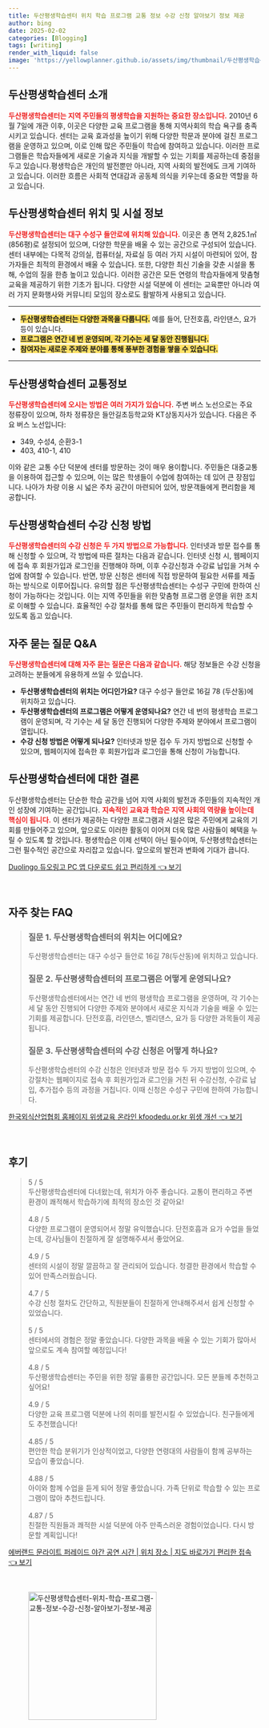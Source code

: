 ```yaml
---
title: 두산평생학습센터 위치 학습 프로그램 교통 정보 수강 신청 알아보기 정보 제공
author: bing
date: 2025-02-02
categories: [Blogging]
tags: [writing]
render_with_liquid: false
image: 'https://yellowplanner.github.io/assets/img/thumbnail/두산평생학습센터-위치-학습-프로그램-교통-정보-수강-신청-알아보기-정보-제공.webp'
---
```



<h2 id='두산평생학습센터_소개'>두산평생학습센터 소개</h2>

<p><b><span style="color: #ee2323;">두산평생학습센터는 지역 주민들의 평생학습을 지원하는 중요한 장소입니다.</span></b> 2010년 6월 7일에 개관 이후, 이곳은 다양한 교육 프로그램을 통해 지역사회의 학습 욕구를 충족시키고 있습니다. 센터는 교육 효과성을 높이기 위해 다양한 학문과 분야에 걸친 프로그램을 운영하고 있으며, 이로 인해 많은 주민들이 학습에 참여하고 있습니다. 이러한 프로그램들은 학습자들에게 새로운 기술과 지식을 개발할 수 있는 기회를 제공하는데 중점을 두고 있습니다.평생학습은 개인의 발전뿐만 아니라, 지역 사회의 발전에도 크게 기여하고 있습니다. 이러한 흐름은 사회적 연대감과 공동체 의식을 키우는데 중요한 역할을 하고 있습니다.</p>

<h2 id='두산평생학습센터_위치_및_시설'>두산평생학습센터 위치 및 시설 정보</h2>

<p><b><span style="color: #ee2323;">두산평생학습센터는 대구 수성구 들안로에 위치해 있습니다.</span></b> 이곳은 총 면적 2,825.1㎡(856평)로 설정되어 있으며, 다양한 학문을 배울 수 있는 공간으로 구성되어 있습니다. 센터 내부에는 다목적 강의실, 컴퓨터실, 자료실 등 여러 가지 시설이 마련되어 있어, 참가자들은 최적의 환경에서 배울 수 있습니다. 또한, 다양한 최신 기술을 갖춘 시설을 통해, 수업의 질을 한층 높이고 있습니다. 이러한 공간은 모든 연령의 학습자들에게 맞춤형 교육을 제공하기 위한 기초가 됩니다. 다양한 시설 덕분에 이 센터는 교육뿐만 아니라 여러 가지 문화행사와 커뮤니티 모임의 장소로도 활발하게 사용되고 있습니다.</p>

<hr />

<ul>
    <li><b><span style="background-color: #ffe066;">두산평생학습센터는 다양한 과목을 다룹니다.</span></b> 예를 들어, 단전호흡, 라인댄스, 요가 등이 있습니다.</li>
    <li><b><span style="background-color: #ffe066;">프로그램은 연간 네 번 운영되며, 각 기수는 세 달 동안 진행됩니다.</span></b></li>
    <li><b><span style="background-color: #ffe066;">참여자는 새로운 주제와 분야를 통해 풍부한 경험을 쌓을 수 있습니다.</span></b></li>
</ul>

<hr />

<h2 id='두산평생학습센터_교통정보'>두산평생학습센터 교통정보</h2>

<p><b><span style="color: #ee2323;">두산평생학습센터에 오시는 방법은 여러 가지가 있습니다.</span></b> 주변 버스 노선으로는 주요 정류장이 있으며, 하차 정류장은 들안길초등학교와 KT상동지사가 있습니다. 다음은 주요 버스 노선입니다: 
<ul>
    <li>349, 수성4, 순환3-1</li>
    <li>403, 410-1, 410</li>
</ul>
이와 같은 교통 수단 덕분에 센터를 방문하는 것이 매우 용이합니다. 주민들은 대중교통을 이용하여 접근할 수 있으며, 이는 많은 학생들이 수업에 참여하는 데 있어 큰 장점입니다. 나아가 차량 이용 시 넓은 주차 공간이 마련되어 있어, 방문객들에게 편리함을 제공합니다.</p>

<h2 id='두산평생학습센터_수강신청_방법'>두산평생학습센터 수강 신청 방법</h2>

<p><b><span style="color: #ee2323;">두산평생학습센터의 수강 신청은 두 가지 방법으로 가능합니다.</span></b> 인터넷과 방문 접수를 통해 신청할 수 있으며, 각 방법에 따른 절차는 다음과 같습니다. 인터넷 신청 시, 웹페이지에 접속 후 회원가입과 로그인을 진행해야 하며, 이후 수강신청과 수강료 납입을 거쳐 수업에 참여할 수 있습니다. 반면, 방문 신청은 센터에 직접 방문하여 필요한 서류를 제출하는 방식으로 이루어집니다. 유의할 점은 두산평생학습센터는 수성구 구민에 한하여 신청이 가능하다는 것입니다. 이는 지역 주민들을 위한 맞춤형 프로그램 운영을 위한 조치로 이해할 수 있습니다. 효율적인 수강 절차를 통해 많은 주민들이 편리하게 학습할 수 있도록 돕고 있습니다.</p>

<h2 id='자주_묻는_질문_QA'>자주 묻는 질문 Q&A</h2>

<p><b><span style="color: #ee2323;">두산평생학습센터에 대해 자주 묻는 질문은 다음과 같습니다.</span></b> 해당 정보들은 수강 신청을 고려하는 분들에게 유용하게 쓰일 수 있습니다.</p>

<ul>
    <li><b>두산평생학습센터의 위치는 어디인가요?</b> 대구 수성구 들안로 16길 78 (두산동)에 위치하고 있습니다.</li>
    <li><b>두산평생학습센터의 프로그램은 어떻게 운영되나요?</b> 연간 네 번의 평생학습 프로그램이 운영되며, 각 기수는 세 달 동안 진행되어 다양한 주제와 분야에서 프로그램이 열립니다.</li>
    <li><b>수강 신청 방법은 어떻게 되나요?</b> 인터넷과 방문 접수 두 가지 방법으로 신청할 수 있으며, 웹페이지에 접속한 후 회원가입과 로그인을 통해 신청이 가능합니다.</li>
</ul>

<h2 id='두산평생학습센터_결론'>두산평생학습센터에 대한 결론</h2>

<p>두산평생학습센터는 단순한 학습 공간을 넘어 지역 사회의 발전과 주민들의 지속적인 개인 성장에 기여하는 공간입니다. <b><span style="color: #ee2323;">지속적인 교육과 학습은 지역 사회의 역량을 높이는데 핵심이 됩니다.</span></b> 이 센터가 제공하는 다양한 프로그램과 시설은 많은 주민에게 교육의 기회를 만들어주고 있으며, 앞으로도 이러한 활동이 이어져 더욱 많은 사람들이 혜택을 누릴 수 있도록 할 것입니다. 평생학습은 이제 선택이 아닌 필수이며, 두산평생학습센터는 그런 필수적인 공간으로 자리잡고 있습니다. 앞으로의 발전과 변화에 기대가 큽니다.</p>


<p><a class="click-button" title="Duolingo 듀오링고 PC 앱 다운로드 쉽고 편리하게" href="https://yellowplanner.github.io/posts/Duolingo-%EB%93%80%EC%98%A4%EB%A7%81%EA%B3%A0-PC-%EC%95%B1-%EB%8B%A4%EC%9A%B4%EB%A1%9C%EB%93%9C-%EC%89%BD%EA%B3%A0-%ED%8E%B8%EB%A6%AC%ED%95%98%EA%B2%8C/" rel="dofollow">Duolingo 듀오링고 PC 앱 다운로드 쉽고 편리하게 👈 보기</a></p><br>
<h2 id='자주_찾는_FAQ'>자주 찾는 FAQ</h2>
<div itemscope="" itemtype="https://schema.org/FAQPage"> 
<blockquote> 
<div itemscope="" itemprop="mainEntity" itemtype="https://schema.org/Question"> 
<h3 itemprop="name">질문 1. 두산평생학습센터의 위치는 어디에요?</h3> 
<div itemscope="" itemprop="acceptedAnswer" itemtype="https://schema.org/Answer"> 
<span itemprop="text"> 
<p>두산평생학습센터는 대구 수성구 들안로 16길 78(두산동)에 위치하고 있습니다.</p> 
</span> 
</div> 
</div> 
<div itemscope="" itemprop="mainEntity" itemtype="https://schema.org/Question"> 
<h3 itemprop="name">질문 2. 두산평생학습센터의 프로그램은 어떻게 운영되나요?</h3> 
<div itemscope="" itemprop="acceptedAnswer" itemtype="https://schema.org/Answer"> 
<span itemprop="text"> 
<p>두산평생학습센터에서는 연간 네 번의 평생학습 프로그램을 운영하며, 각 기수는 세 달 동안 진행되어 다양한 주제와 분야에서 새로운 지식과 기술을 배울 수 있는 기회를 제공합니다. 단전호흡, 라인댄스, 벨리댄스, 요가 등 다양한 과목들이 제공됩니다.</p> 
</span> 
</div> 
</div> 
<div itemscope="" itemprop="mainEntity" itemtype="https://schema.org/Question"> 
<h3 itemprop="name">질문 3. 두산평생학습센터의 수강 신청은 어떻게 하나요?</h3> 
<div itemscope="" itemprop="acceptedAnswer" itemtype="https://schema.org/Answer"> 
<span itemprop="text"> 
<p>두산평생학습센터의 수강 신청은 인터넷과 방문 접수 두 가지 방법이 있으며, 수강절차는 웹페이지로 접속 후 회원가입과 로그인을 거친 뒤 수강신청, 수강료 납입, 추가접수 등의 과정을 거칩니다. 이때 신청은 수성구 구민에 한하여 가능합니다.</p> 
</span> 
</div> 
</div> 
</blockquote> 
</div>
<p><a class="click-button" title="한국외식산업협회 홈페이지 위생교육 온라인 kfoodedu.or.kr 위생 개선" href="https://yellowplanner.github.io/posts/%ED%95%9C%EA%B5%AD%EC%99%B8%EC%8B%9D%EC%82%B0%EC%97%85%ED%98%91%ED%9A%8C-%ED%99%88%ED%8E%98%EC%9D%B4%EC%A7%80-%EC%9C%84%EC%83%9D%EA%B5%90%EC%9C%A1-%EC%98%A8%EB%9D%BC%EC%9D%B8-kfoodedu.or.kr-%EC%9C%84%EC%83%9D-%EA%B0%9C%EC%84%A0/" rel="dofollow">한국외식산업협회 홈페이지 위생교육 온라인 kfoodedu.or.kr 위생 개선 👈 보기</a></p><br>
<h2 id='후기'>후기</h2>
<div itemscope itemtype="https://schema.org/Product">
  <blockquote>
  <div itemprop="review" itemscope itemtype="https://schema.org/Review">
      <div itemprop="reviewRating" itemscope itemtype="https://schema.org/Rating"> <span itemprop="ratingValue">5</span> / <span itemprop="bestRating">5</span> </div>
      <span itemprop="reviewBody">두산평생학습센터에 다녀왔는데, 위치가 아주 좋습니다. 교통이 편리하고 주변 환경이 쾌적해서 학습하기에 최적의 장소인 것 같아요!</span>
  </div>
  <br>
  <div itemprop="review" itemscope itemtype="https://schema.org/Review">
      <div itemprop="reviewRating" itemscope itemtype="https://schema.org/Rating"> <span itemprop="ratingValue">4.8</span> / <span itemprop="bestRating">5</span> </div>
      <span itemprop="reviewBody">다양한 프로그램이 운영되어서 정말 유익했습니다. 단전호흡과 요가 수업을 들었는데, 강사님들이 친절하게 잘 설명해주셔서 좋았어요.</span>
  </div>
  <br>
  <div itemprop="review" itemscope itemtype="https://schema.org/Review">
      <div itemprop="reviewRating" itemscope itemtype="https://schema.org/Rating"> <span itemprop="ratingValue">4.9</span> / <span itemprop="bestRating">5</span> </div>
      <span itemprop="reviewBody">센터의 시설이 정말 깔끔하고 잘 관리되어 있습니다. 청결한 환경에서 학습할 수 있어 만족스러웠습니다.</span>
  </div>
  <br>
  <div itemprop="review" itemscope itemtype="https://schema.org/Review">
      <div itemprop="reviewRating" itemscope itemtype="https://schema.org/Rating"> <span itemprop="ratingValue">4.7</span> / <span itemprop="bestRating">5</span> </div>
      <span itemprop="reviewBody">수강 신청 절차도 간단하고, 직원분들이 친절하게 안내해주셔서 쉽게 신청할 수 있었습니다.</span>
  </div>
  <br>
  <div itemprop="review" itemscope itemtype="https://schema.org/Review">
      <div itemprop="reviewRating" itemscope itemtype="https://schema.org/Rating"> <span itemprop="ratingValue">5</span> / <span itemprop="bestRating">5</span> </div>
      <span itemprop="reviewBody">센터에서의 경험은 정말 좋았습니다. 다양한 과목을 배울 수 있는 기회가 많아서 앞으로도 계속 참여할 예정입니다!</span>
  </div>
  <br>
  <div itemprop="review" itemscope itemtype="https://schema.org/Review">
      <div itemprop="reviewRating" itemscope itemtype="https://schema.org/Rating"> <span itemprop="ratingValue">4.8</span> / <span itemprop="bestRating">5</span> </div>
      <span itemprop="reviewBody">두산평생학습센터는 주민을 위한 정말 훌륭한 공간입니다. 모든 분들께 추천하고 싶어요!</span>
  </div>
  <br>
  <div itemprop="review" itemscope itemtype="https://schema.org/Review">
      <div itemprop="reviewRating" itemscope itemtype="https://schema.org/Rating"> <span itemprop="ratingValue">4.9</span> / <span itemprop="bestRating">5</span> </div>
      <span itemprop="reviewBody">다양한 교육 프로그램 덕분에 나의 취미를 발전시킬 수 있었습니다. 친구들에게도 추천했습니다!</span>
  </div>
  <br>
  <div itemprop="review" itemscope itemtype="https://schema.org/Review">
      <div itemprop="reviewRating" itemscope itemtype="https://schema.org/Rating"> <span itemprop="ratingValue">4.85</span> / <span itemprop="bestRating">5</span> </div>
      <span itemprop="reviewBody">편안한 학습 분위기가 인상적이었고, 다양한 연령대의 사람들이 함께 공부하는 모습이 좋았습니다.</span>
  </div>
  <br>
  <div itemprop="review" itemscope itemtype="https://schema.org/Review">
      <div itemprop="reviewRating" itemscope itemtype="https://schema.org/Rating"> <span itemprop="ratingValue">4.88</span> / <span itemprop="bestRating">5</span> </div>
      <span itemprop="reviewBody">아이와 함께 수업을 듣게 되어 정말 좋았습니다. 가족 단위로 학습할 수 있는 프로그램이 많아 추천드립니다.</span>
  </div>
  <br>
  <div itemprop="review" itemscope itemtype="https://schema.org/Review">
      <div itemprop="reviewRating" itemscope itemtype="https://schema.org/Rating"> <span itemprop="ratingValue">4.87</span> / <span itemprop="bestRating">5</span> </div>
      <span itemprop="reviewBody">친절한 직원들과 쾌적한 시설 덕분에 아주 만족스러운 경험이었습니다. 다시 방문할 계획입니다!</span>
  </div>
  </blockquote>
</div>
<p><a class="click-button" title="에버랜드 문라이트 퍼레이드 야간 공연 시간 | 위치 장소 | 지도 바로가기 편리한 접속" href="https://yellowplanner.github.io/posts/%EC%97%90%EB%B2%84%EB%9E%9C%EB%93%9C-%EB%AC%B8%EB%9D%BC%EC%9D%B4%ED%8A%B8-%ED%8D%BC%EB%A0%88%EC%9D%B4%EB%93%9C-%EC%95%BC%EA%B0%84-%EA%B3%B5%EC%97%B0-%EC%8B%9C%EA%B0%84-%EC%9C%84%EC%B9%98-%EC%9E%A5%EC%86%8C-%EC%A7%80%EB%8F%84-%EB%B0%94%EB%A1%9C%EA%B0%80%EA%B8%B0-%ED%8E%B8%EB%A6%AC%ED%95%9C-%EC%A0%91%EC%86%8D/" rel="dofollow">에버랜드 문라이트 퍼레이드 야간 공연 시간 | 위치 장소 | 지도 바로가기 편리한 접속 👈 보기</a></p><br>
<figure class="image"><img src="https://yellowplanner.github.io/assets/img/thumbnail/두산평생학습센터-위치-학습-프로그램-교통-정보-수강-신청-알아보기-정보-제공.webp" alt="두산평생학습센터-위치-학습-프로그램-교통-정보-수강-신청-알아보기-정보-제공" width="256" height="256"></figure>